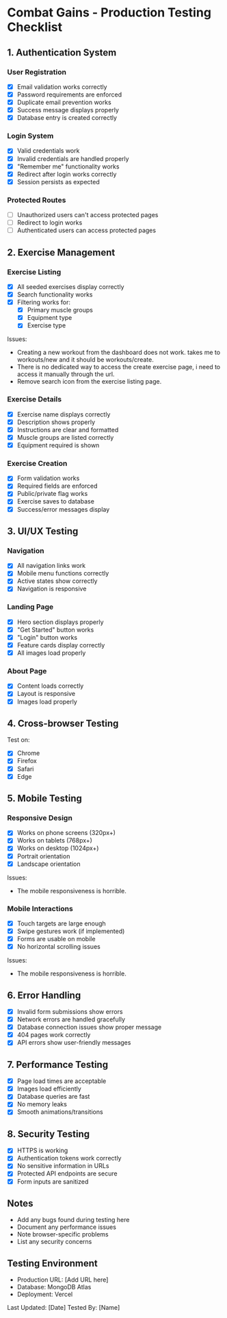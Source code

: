 # Combat Gains - Production Testing Checklist

## 1. Authentication System
### User Registration
- [x] Email validation works correctly
- [x] Password requirements are enforced
- [x] Duplicate email prevention works
- [x] Success message displays properly
- [x] Database entry is created correctly

### Login System
- [x] Valid credentials work
- [x] Invalid credentials are handled properly
- [x] "Remember me" functionality works
- [x] Redirect after login works correctly
- [x] Session persists as expected

### Protected Routes
- [ ] Unauthorized users can't access protected pages
- [ ] Redirect to login works
- [ ] Authenticated users can access protected pages

## 2. Exercise Management
### Exercise Listing
- [x] All seeded exercises display correctly
- [x] Search functionality works
- [x] Filtering works for:
  - [x] Primary muscle groups
  - [x] Equipment type
  - [x] Exercise type

Issues:
  - Creating a new workout from the dashboard does not work. takes me to workouts/new and it should be workouts/create.
  - There is no dedicated way to access the create exercise page, i need to access it manually through the url.
  - Remove search icon from the exercise listing page.

### Exercise Details
- [x] Exercise name displays correctly
- [x] Description shows properly
- [x] Instructions are clear and formatted
- [x] Muscle groups are listed correctly
- [x] Equipment required is shown

### Exercise Creation
- [x] Form validation works
- [x] Required fields are enforced
- [x] Public/private flag works
- [x] Exercise saves to database
- [x] Success/error messages display

## 3. UI/UX Testing
### Navigation
- [x] All navigation links work
- [x] Mobile menu functions correctly
- [x] Active states show correctly
- [x] Navigation is responsive

### Landing Page
- [x] Hero section displays properly
- [x] "Get Started" button works
- [x] "Login" button works
- [x] Feature cards display correctly
- [x] All images load properly

### About Page
- [x] Content loads correctly
- [x] Layout is responsive
- [x] Images load properly

## 4. Cross-browser Testing
Test on:
- [x] Chrome
- [x] Firefox
- [x] Safari
- [x] Edge

## 5. Mobile Testing
### Responsive Design
- [x] Works on phone screens (320px+)
- [x] Works on tablets (768px+)
- [x] Works on desktop (1024px+)
- [x] Portrait orientation
- [x] Landscape orientation

Issues:
  - The mobile responsiveness is horrible.

### Mobile Interactions
- [x] Touch targets are large enough
- [x] Swipe gestures work (if implemented)
- [x] Forms are usable on mobile
- [x] No horizontal scrolling issues

Issues:
  - The mobile responsiveness is horrible.

## 6. Error Handling
- [x] Invalid form submissions show errors
- [x] Network errors are handled gracefully
- [x] Database connection issues show proper message
- [x] 404 pages work correctly
- [x] API errors show user-friendly messages

## 7. Performance Testing
- [x] Page load times are acceptable
- [x] Images load efficiently
- [x] Database queries are fast
- [x] No memory leaks
- [x] Smooth animations/transitions

## 8. Security Testing
- [x] HTTPS is working
- [x] Authentication tokens work correctly
- [x] No sensitive information in URLs
- [x] Protected API endpoints are secure
- [x] Form inputs are sanitized

## Notes
- Add any bugs found during testing here
- Document any performance issues
- Note browser-specific problems
- List any security concerns

## Testing Environment
- Production URL: [Add URL here]
- Database: MongoDB Atlas
- Deployment: Vercel

Last Updated: [Date]
Tested By: [Name] 